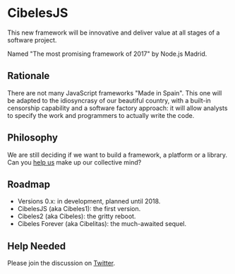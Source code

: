 # CibelesJS

This new framework will be innovative and deliver value at all stages of a software project.

Named "The most promising framework of 2017" by Node.js Madrid.

## Rationale

There are not many JavaScript frameworks "Made in Spain".
This one will be adapted to the idiosyncrasy of our beautiful country,
with a built-in censorship capability and a software factory approach:
it will allow analysts to specify the work
and programmers to actually write the code.

## Philosophy

We are still deciding if we want to build a framework, a platform or a library.
Can you [help us](https://twitter.com/pinchito/status/814114186124992513) make up our collective mind?

## Roadmap

* Versions 0.x: in development, planned until 2018.
* CibelesJS (aka Cibeles1): the first version.
* Cibeles2 (aka Cibeles): the gritty reboot.
* Cibeles Forever (aka Cibelitas): the much-awaited sequel.

## Help Needed

Please join the discussion on [Twitter](https://twitter.com/MadridJS/status/814115542319697920).

